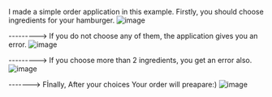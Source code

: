 I made a simple order application in this example. Firstly, you should choose ingredients for your hamburger. 
![image](https://user-images.githubusercontent.com/91613858/209976091-fbc17238-86a7-42a1-a175-99f772c6d52c.png)

--------->
If you do not choose any of them, the application gives you an error.
![image](https://user-images.githubusercontent.com/91613858/209976148-f4d392a8-14a3-4667-9276-ae01a164a8d6.png)

--------->
If you choose more than 2 ingredients, you get an error also. 
![image](https://user-images.githubusercontent.com/91613858/209976433-1da4463e-8468-4528-be21-bab059709446.png)

------->
Fİnally, After your choices Your order will preapare:) 
![image](https://user-images.githubusercontent.com/91613858/209976806-b73bb09d-a2ed-4cbd-b6ff-af54c0c431b2.png)

